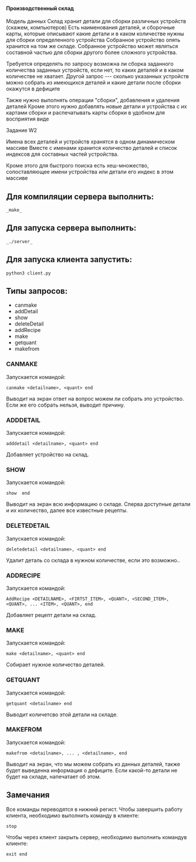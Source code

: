 #### Производственный склад

Модель данных
Склад хранит детали для сборки различных устройств (скажем, компьютеров)
Есть наименования деталей, и сборочные карты, которые описывают какие
детали и в каком количестве нужны для сборки определенного устройства
Собранное устройство опять хранится на том же складе. Собранное устройство
может являться составной частью для сборки другого более сложного устройства.

Требуется определять по запросу возможна ли сборка заданного количества
заданных устройств, если нет, то каких деталей и в каком количестве не
хватает. Другой запрос --- сколько указанных устройств можно собрать из
имеющихся деталей и какие детали после сборки окажутся в дефиците

Также нужно выполнять операции "сборки", добавления и удаления деталей
Кроме этого нужно добавлять новые детали и устройства с их картами сборки и
распечатывать карты сборки в удобном для восприятия виде

Задание W2

Имена всех деталей и устройств хранятся в одном динамическом массиве
Вместе с именами хранится количество деталей и список индексов для составных
частей устройства.

Кроме этого для быстрого поиска есть хеш-множество,
сопоставляющее имени устройства или детали его индекс в этом массиве

## Для компиляции сервера выполнить:

    _make_

## Для запуска сервера выполнить:

    _./server_


## Для запуска клиента запустить:

    python3 client.py

## Типы запросов:
* canmake
* addDetail
* show
* deleteDetail
* addRecipe
* make
* getquant
* makefrom

### CANMAKE
Запускается командой:

    canmake <detailname>, <quant> end

Выводит на экран ответ на вопрос можем ли собрать это устройство. Если же его собрать нельзя, выводит причину.

### ADDDETAIL
Запускается командой:

    adddetail <detailname>, <quant> end

Добавляет устройство на склад.

### SHOW
Запускается командой:

    show  end

Выводит на экран всю информацию о складе. Сперва доступные детали и их количество, далее все известные рецепты.

### DELETEDETAIL
Запускается командой:

    deletedetail <detailname>, <quant> end

Удалит деталь со склада в нужном количестве, если это возможно..

### ADDRECIPE
Запускается командой:

    AddRecipe <DETAILNAME>, <FIRTST_ITEM>, <QUANT>, <SECOND_ITEM>, <QUANT>, ... <ITEM>, <QUANT>, end

Добавляет рецепт детали на склад.

### MAKE
Запускается командой:

    make <detailname>, <quant> end

Собирает нужное количество деталей.

### GETQUANT
Запускается командой:

    getquant <detailname> end

Выводит количетсво этой детали на складе.

### MAKEFROM
Запускается командой:

    makefrom <detailname>, ... , <detailname>, end

Выводит на экран, что мы можем собрать из данных деталей, также будет выведенна информация о дефиците.
Если какой-то детали не будет на складе, напечатает об этом.

## Замечания
Все команды переводятся в нижний регист.
Чтобы завершить работу клиента, необходимо выполнить команду в клиенте:

    stop

Чтобы через клиент закрыть сервер, необходимо выполнить командув клиенте:

    exit end
